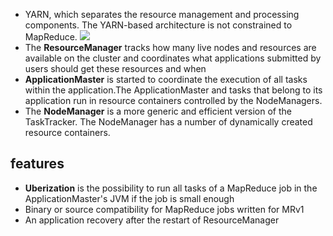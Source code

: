 

- YARN, which separates the resource management and processing components. The YARN-based architecture is not constrained to MapReduce.
![](pic/yarn.jpg)
- The **ResourceManager** tracks how many live nodes and resources are available on the cluster and coordinates what applications submitted by users should get these resources and when
- **ApplicationMaster** is started to coordinate the execution of all tasks within the application.The ApplicationMaster and tasks that belong to its application run in resource containers controlled by the NodeManagers.
- The **NodeManager** is a more generic and efficient version of the TaskTracker. The NodeManager has a number of dynamically created resource containers.

## features

- **Uberization** is the possibility to run all tasks of a MapReduce job in the ApplicationMaster's JVM if the job is small enough
- Binary or source compatibility for MapReduce jobs written for MRv1
- An application recovery after the restart of ResourceManager